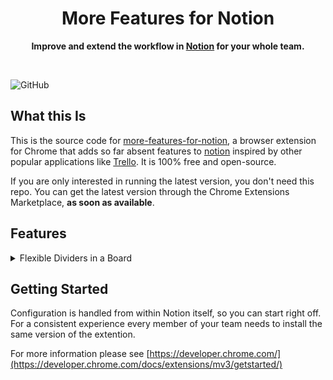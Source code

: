 <div align="center">
	<h1>More Features for Notion</h1>
	<p>
		<b>Improve and extend the workflow in <a href="https://www.notion.so">Notion</a> for your whole team.</b>
	</p>
	<br>
</div>

![GitHub](https://img.shields.io/github/license/Kulesko/more-features-for-notion)


## What this Is

This is the source code for [more-features-for-notion](https://github.com/kulesko/more-features-for-notion), a browser extension for Chrome that adds so far absent features to [notion](https://www.notion.so/) inspired by other popular applications like [Trello](https://trello.com/). It is 100% free and open-source.

If you are only interested in running the latest version, you don't need this repo. You can get the latest version through the Chrome Extensions Marketplace, **as soon as available**.

## Features
<details>
  <summary>Flexible Dividers in a Board</summary>
  <p>
  Prepend `'=='` to the name of a card in a board column and it will be rendered as a divider. Use this for instance to give more structure to your Kanban boards. Inspired by Trello.
  </p>
</details>

## Getting Started

Configuration is handled from within Notion itself, so you can start right off. For a consistent experience every member of your team needs to install the same version of the extention. 

For more information please see [https://developer.chrome.com/](https://developer.chrome.com/docs/extensions/mv3/getstarted/)
